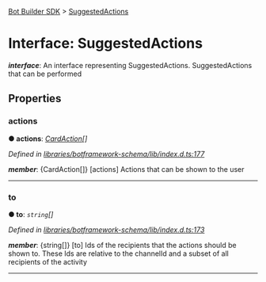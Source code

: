 [Bot Builder SDK](../README.md) > [SuggestedActions](../interfaces/botbuilder.suggestedactions.md)



# Interface: SuggestedActions

*__interface__*: An interface representing SuggestedActions. SuggestedActions that can be performed



## Properties
<a id="actions"></a>

###  actions

**●  actions**:  *[CardAction](botbuilder.cardaction.md)[]* 

*Defined in [libraries/botframework-schema/lib/index.d.ts:177](https://github.com/Microsoft/botbuilder-js/blob/f596b7c/libraries/botframework-schema/lib/index.d.ts#L177)*


*__member__*: {CardAction[]} [actions] Actions that can be shown to the user





___

<a id="to"></a>

###  to

**●  to**:  *`string`[]* 

*Defined in [libraries/botframework-schema/lib/index.d.ts:173](https://github.com/Microsoft/botbuilder-js/blob/f596b7c/libraries/botframework-schema/lib/index.d.ts#L173)*


*__member__*: {string[]} [to] Ids of the recipients that the actions should be shown to. These Ids are relative to the channelId and a subset of all recipients of the activity





___


